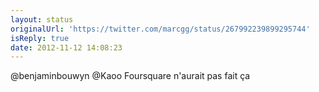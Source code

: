 ```yaml
---
layout: status
originalUrl: 'https://twitter.com/marcgg/status/267992239899295744'
isReply: true
date: 2012-11-12 14:08:23
---
```


@benjaminbouwyn @Kaoo Foursquare n'aurait pas fait ça
